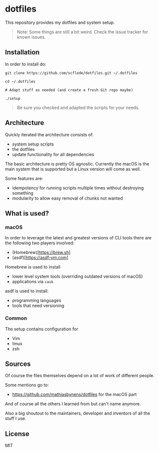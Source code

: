 # dotfiles

This repository provides my dotfiles and system setup.

> Note: Some things are still a bit weird. Check the issue tracker for known issues.

## Installation

In order to install do:

```
git clone https://github.com/scflode/dotfiles.git ~/.dotfiles

cd ~/.dotfiles

# Adapt stuff as needed (and create a fresh Git repo maybe)

./setup
```

> Be sure you checked and adapted the scripts for your needs.

## Architecture

Quickly iterated the architecture consists of:

- system setup scripts
- the dotfiles
- update functionality for all dependencies

The basic architecture is pretty OS agnostic. Currently the macOS is
the main system that is supported but a Linux version will come as well.

Some features are:

- idempotency for running scripts multiple times without destroying something
- modularity to allow easy removal of chunks not wanted

## What is used?

### macOS

In order to leverage the latest and greatest versions of CLI tools there
are the following two players involved:

- (Homebrew)[https://brew.sh]
- (asdf)[https://asdf-vm.com]

Homebrew is used to install

- lower level system tools (overriding outdated versions of macOS)
- applications via `cask`

asdf is used to install:

- programming languages
- tools that need versioning

### Common

The setup contains configuration for

- Vim
- tmux
- zsh

## Sources

Of course the files themselves depend on a lot of work of different people.

Some mentions go to:

- https://github.com/mathiasbynens/dotfiles for the macOS part

And of course all the others I learned from but can't name anymore.

Also a big shoutout to the maintainers, developer and inventors of all the
stuff I use.

## License

MIT
